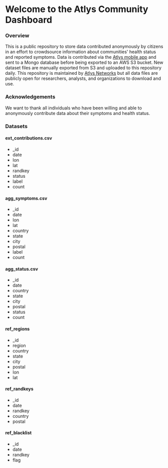 # Welcome to the Atlys Community Dashboard

### Overview
This is a public repository to store data contributed anonymously by citizens in an effort to crowdsource information about communities' health status and reported symptoms. Data is contributed via the [Atlys mobile app](https://play.google.com/store/apps/details?id=com.askatlys) and sent to a Mongo database before being exported to an AWS S3 bucket. New dataset files are manually exported from S3 and uploaded to this repository daily. This repository is maintained by [Atlys Networks](https://www.atlys.ca) but all data files are publicly open for researchers, analysts, and organizations to download and use.

### Acknowledgements
We want to thank all individuals who have been willing and able to anonymously contribute data about their symptoms and health status.

### Datasets

#### ext_contributions.csv
- _id
- date
- lon
- lat
- randkey
- status
- label
- count

#### agg_symptoms.csv
- _id
- date
- lon
- lat
- country
- state
- city
- postal
- label
- count

#### agg_status.csv
- _id
- date
- country
- state
- city
- postal
- status
- count


#### ref_regions
- _id
- region
- country
- state
- city
- postal
- lon
- lat


#### ref_randkeys
- _id
- date
- randkey
- country
- postal

#### ref_blacklist
- _id
- date
- randkey
- flag
